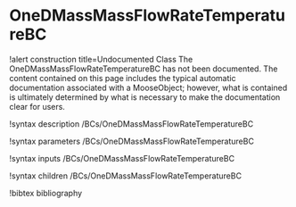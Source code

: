 <!-- MOOSE Documentation Stub: Remove this when content is added. -->

# OneDMassMassFlowRateTemperatureBC

!alert construction title=Undocumented Class
The OneDMassMassFlowRateTemperatureBC has not been documented. The content contained on this page includes the
typical automatic documentation associated with a MooseObject; however, what is contained is
ultimately determined by what is necessary to make the documentation clear for users.

!syntax description /BCs/OneDMassMassFlowRateTemperatureBC

!syntax parameters /BCs/OneDMassMassFlowRateTemperatureBC

!syntax inputs /BCs/OneDMassMassFlowRateTemperatureBC

!syntax children /BCs/OneDMassMassFlowRateTemperatureBC

!bibtex bibliography

